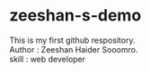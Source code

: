 # zeeshan-s-demo
This is my first github respository.
<br>
Author : Zeeshan Haider Sooomro.
<br>
skill : web developer 
